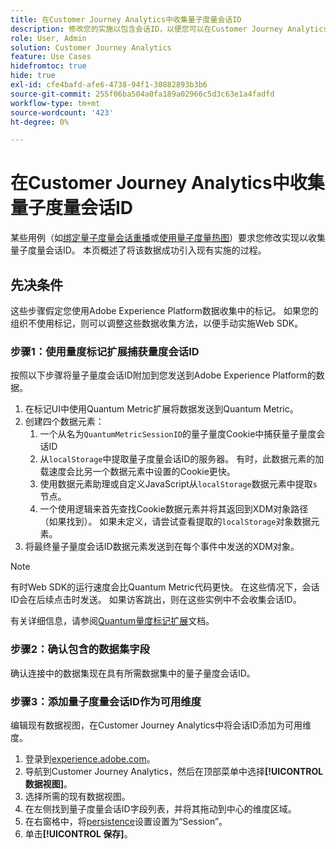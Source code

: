 ```yaml
---
title: 在Customer Journey Analytics中收集量子度量会话ID
description: 修改您的实施以包含会话ID，以便您可以在Customer Journey Analytics中分析它们。
role: User, Admin
solution: Customer Journey Analytics
feature: Use Cases
hidefromtoc: true
hide: true
exl-id: cfe4bafd-afe6-4738-94f1-30882893b3b6
source-git-commit: 255f06ba504a0fa189a02966c5d3c63e1a4fadfd
workflow-type: tm+mt
source-wordcount: '423'
ht-degree: 0%

---
```


# 在Customer Journey Analytics中收集量子度量会话ID

某些用例（如[绑定量子度量会话重播](tie-session-replays.md)或[使用量子度量热图](heatmap.md)）要求您修改实现以收集量子度量会话ID。 本页概述了将该数据成功引入现有实施的过程。

## 先决条件

这些步骤假定您使用Adobe Experience Platform数据收集中的标记。 如果您的组织不使用标记，则可以调整这些数据收集方法，以便手动实施Web SDK。

### 步骤1：使用量度标记扩展捕获量度会话ID

按照以下步骤将量子量度会话ID附加到您发送到Adobe Experience Platform的数据。

1. 在标记UI中使用Quantum Metric扩展将数据发送到Quantum Metric。
1. 创建四个数据元素：
   1. 一个从名为`QuantumMetricSessionID`的量子量度Cookie中捕获量子量度会话ID
   1. 从`localStorage`中提取量子度量会话ID的服务器。 有时，此数据元素的加载速度会比另一个数据元素中设置的Cookie更快。
   1. 使用数据元素助理或自定义JavaScript从`localStorage`数据元素中提取`s`节点。
   1. 一个使用逻辑来首先查找Cookie数据元素并将其返回到XDM对象路径（如果找到）。 如果未定义，请尝试查看提取的`localStorage`对象数据元素。
1. 将最终量子量度会话ID数据元素发送到在每个事件中发送的XDM对象。

>[!NOTE]
>有时Web SDK的运行速度会比Quantum Metric代码更快。 在这些情况下，会话ID会在后续点击时发送。 如果访客跳出，则在这些实例中不会收集会话ID。

有关详细信息，请参阅[Quantum量度标记扩展](https://experienceleague.adobe.com/en/docs/experience-platform/destinations/catalog/analytics/quantum-metric)文档。

### 步骤2：确认包含的数据集字段

确认连接中的数据集现在具有所需数据集中的量子量度会话ID。

### 步骤3：添加量子度量会话ID作为可用维度

编辑现有数据视图，在Customer Journey Analytics中将会话ID添加为可用维度。

1. 登录到[experience.adobe.com](https://experience.adobe.com)。
1. 导航到Customer Journey Analytics，然后在顶部菜单中选择&#x200B;**[!UICONTROL 数据视图]**。
1. 选择所需的现有数据视图。
1. 在左侧找到量子度量会话ID字段列表，并将其拖动到中心的维度区域。
1. 在右窗格中，将[persistence](/help/data-views/component-settings/persistence.md)设置设置为“Session”。
1. 单击&#x200B;**[!UICONTROL 保存]**。


